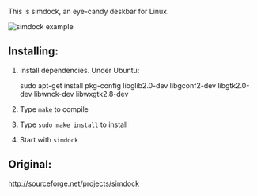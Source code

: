 This is simdock, an eye-candy deskbar for Linux.

![simdock example](https://lh5.googleusercontent.com/-2a1A0WrrDzo/ThWuhAmT7OI/AAAAAAAABtI/5KGx3Ev2ErY/s800/simdock.jpg)

Installing:
---------------------------------------------
1. Install dependencies. Under Ubuntu:

    sudo apt-get install pkg-config libglib2.0-dev libgconf2-dev libgtk2.0-dev libwnck-dev libwxgtk2.8-dev

1. Type `make` to compile
1. Type `sudo make install` to install
1. Start with `simdock`


Original:
---------------------------------------------
http://sourceforge.net/projects/simdock
